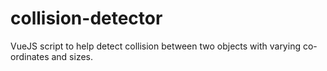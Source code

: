 # collision-detector
VueJS script to help detect collision between two objects with varying co-ordinates and sizes.

